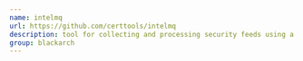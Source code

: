 ```yaml
---
name: intelmq
url: https://github.com/certtools/intelmq
description: tool for collecting and processing security feeds using a message queuing protocol. URL : https://github.com/certtools/intelmq Groups : blackarch blackarch-misc
group: blackarch
---
```

